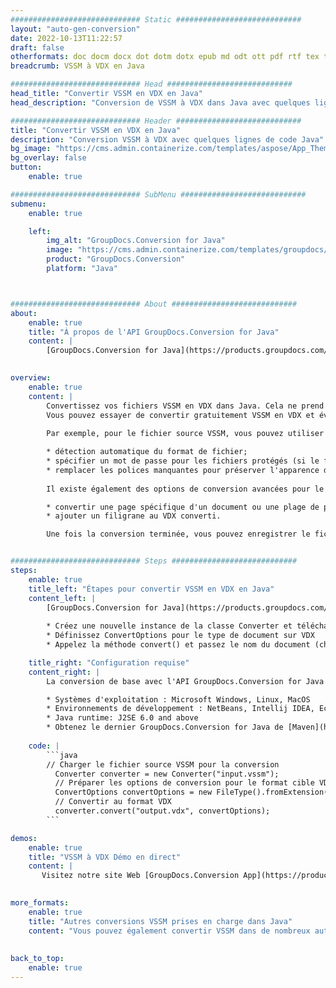 ```yaml
---
############################# Static ############################
layout: "auto-gen-conversion"
date: 2022-10-13T11:22:57
draft: false
otherformats: doc docm docx dot dotm dotx epub md odt ott pdf rtf tex txt vdx vsdm vsdx vssm vssx vstm vstx vsx vtx xps
breadcrumb: VSSM à VDX en Java

############################# Head ############################
head_title: "Convertir VSSM en VDX en Java"
head_description: "Conversion de VSSM à VDX dans Java avec quelques lignes de code. Convertissez plus de 160 formats de fichiers à l'aide de l'API de conversion de documents GroupDocs pour Java"

############################# Header ############################
title: "Convertir VSSM en VDX en Java"
description: "Conversion VSSM à VDX avec quelques lignes de code Java"
bg_image: "https://cms.admin.containerize.com/templates/aspose/App_Themes/V3/images/bg/header1.png"
bg_overlay: false
button:
    enable: true

############################# SubMenu ############################
submenu:
    enable: true

    left:
        img_alt: "GroupDocs.Conversion for Java"
        image: "https://cms.admin.containerize.com/templates/groupdocs/images/product-logos/90x90-noborder/groupdocs-conversion-java.png"
        product: "GroupDocs.Conversion"
        platform: "Java"



############################# About ############################
about:
    enable: true
    title: "À propos de l'API GroupDocs.Conversion for Java"
    content: |
        [GroupDocs.Conversion for Java](https://products.groupdocs.com/conversion/java/) est une API de conversion de format de fichier avancée pour la conversion entre les formats d'image et de document populaires tels que Microsoft Office, OpenDocument, PDF, HTML, e-mail, CAO. et bien plus encore avec seulement quelques lignes de code. L'API native détecte automatiquement les formats des documents originaux et propose de nombreuses options de personnalisation des documents convertis. Outre la fonction d'extraction d'informations d'un document, il prend également en charge la mise en cache des résultats de conversion sur le disque local par défaut. Cependant, tout type de stockage de cache peut être pris en charge en implémentant les interfaces appropriées - Amazon S3, Dropbox, Google Drive, Windows Azure, Reddis ou tout autre.
    

overview:
    enable: true
    content: |
        Convertissez vos fichiers VSSM en VDX dans Java. Cela ne prend que quelques lignes de code Java sur n'importe quelle plate-forme de votre choix, telle que Windows, Linux, macOS.
        Vous pouvez essayer de convertir gratuitement VSSM en VDX et évaluer la qualité des résultats de conversion. En plus des scripts de conversion de fichiers simples, vous pouvez essayer des options plus sophistiquées pour charger le fichier source VSSM et stocker la sortie VDX. 
        
        Par exemple, pour le fichier source VSSM, vous pouvez utiliser les options de chargement suivantes :

        * détection automatique du format de fichier;
        * spécifier un mot de passe pour les fichiers protégés (si le format de fichier le prend en charge);
        * remplacer les polices manquantes pour préserver l'apparence du document.
        
        Il existe également des options de conversion avancées pour le fichier VDX :

        * convertir une page spécifique d'un document ou une plage de pages;
        * ajouter un filigrane au VDX converti.

        Une fois la conversion terminée, vous pouvez enregistrer le fichier VDX dans votre chemin de fichier local ou dans un stockage tiers tel que FTP, Amazon S3, Google Drive, Dropbox, etc. Veuillez noter - pour convertir VSSM à VDX, vous n'avez pas besoin d'installer de logiciel supplémentaire, tel que MS Office, Open Office, Adobe Acrobat Reader, etc.


############################# Steps ############################
steps:
    enable: true
    title_left: "Étapes pour convertir VSSM en VDX en Java"
    content_left: |
        [GroupDocs.Conversion for Java](https://products.groupdocs.com/conversion/java/) permet aux développeurs de convertir facilement le fichier VSSM en VDX avec quelques lignes de code.
        
        * Créez une nouvelle instance de la classe Converter et téléchargez le fichier VSSM avec le chemin complet
        * Définissez ConvertOptions pour le type de document sur VDX
        * Appelez la méthode convert() et passez le nom du document (chemin complet) et le format (VDX) en tant que paramètre

    title_right: "Configuration requise"
    content_right: |
        La conversion de base avec l'API GroupDocs.Conversion for Java peut être effectuée avec seulement quelques lignes de code. Nos API sont prises en charge sur toutes les principales plates-formes et systèmes d'exploitation. Avant d'exécuter le code ci-dessous, assurez-vous que les prérequis suivants sont installés sur votre système.

        * Systèmes d'exploitation : Microsoft Windows, Linux, MacOS
        * Environnements de développement : NetBeans, Intellij IDEA, Eclipse, etc.
        * Java runtime: J2SE 6.0 and above
        * Obtenez le dernier GroupDocs.Conversion for Java de [Maven](https://repository.groupdocs.com/webapp/#/artifacts/browse/tree/General/repo/com/groupdocs/groupdocs-conversion)
         
    code: |
        ```java    
        // Charger le fichier source VSSM pour la conversion
          Converter converter = new Converter("input.vssm");
          // Préparer les options de conversion pour le format cible VDX
          ConvertOptions convertOptions = new FileType().fromExtension("vdx").getConvertOptions();
          // Convertir au format VDX
          converter.convert("output.vdx", convertOptions);
        ```

demos:
    enable: true
    title: "VSSM à VDX Démo en direct"
    content: |
       Visitez notre site Web [GroupDocs.Conversion App](https://products.groupdocs.app/conversion/family) et essayez la conversion VSSM à VDX maintenant. La démo gratuite présente les avantages suivants
          

more_formats:
    enable: true
    title: "Autres conversions VSSM prises en charge dans Java"
    content: "Vous pouvez également convertir VSSM dans de nombreux autres formats de fichiers. Veuillez consulter la liste ci-dessous."
       
       
back_to_top:
    enable: true
---
```

